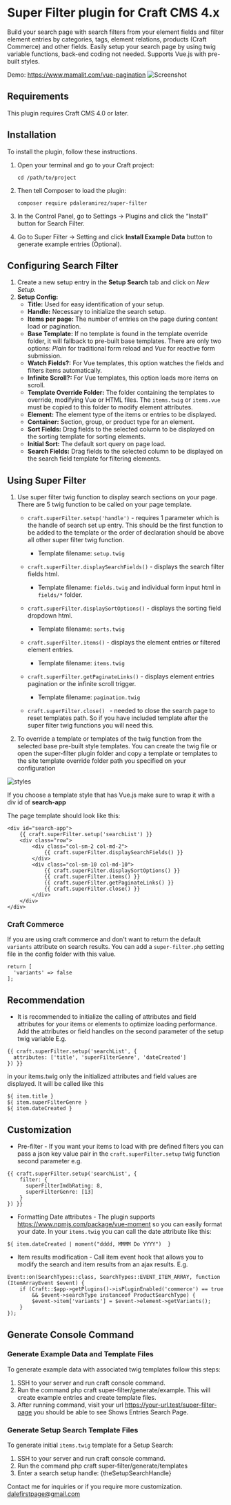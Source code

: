 # Super Filter plugin for Craft CMS 4.x  
  
Build your search page with search filters from your element fields and filter element entries by categories, tags, element relations, products (Craft Commerce) and other fields. 
Easily setup your search page by using twig variable functions, back-end coding not needed.
Supports Vue.js with pre-built styles. 

Demo: https://www.mamalit.com/vue-pagination
![Screenshot](resources/img/super-filter-quick-demo.gif)  
  
## Requirements  
  
This plugin requires Craft CMS 4.0 or later.  
  
## Installation  
  
To install the plugin, follow these instructions.  
  
 1. Open your terminal and go to your Craft project:  
  
        cd /path/to/project  
  
 2. Then tell Composer to load the plugin:  
  
        composer require pdaleramirez/super-filter  
  
 3. In the Control Panel, go to Settings -> Plugins and click the “Install” button for Search Filter.  
 4. Go to Super Filter -> Setting and click **Install Example Data** button  to generate example entries (Optional).
  
## Configuring Search Filter  
1. Create a new setup entry in the **Setup Search** tab and click on *New Setup.*
2. **Setup Config:**
    - **Title:** Used for easy identification of your setup.
    - **Handle:** Necessary to initialize the search setup.
    - **Items per page:** The number of entries on the page during content load or pagination.
    - **Base Template:** If no template is found in the template override folder, it will fallback to pre-built base templates. There are only two options: *Plain* for traditional form reload and *Vue* for reactive form submission.
    - **Watch Fields?:** For Vue templates, this option watches the fields and filters items automatically.
    - **Infinite Scroll?:** For Vue templates, this option loads more items on scroll.
    - **Template Override Folder:** The folder containing the templates to override, modifying Vue or HTML files. The `items.twig` or `items.vue` must be copied to this folder to modify element attributes.
    - **Element:** The element type of the items or entries to be displayed.
    - **Container:** Section, group, or product type for an element.
    - **Sort Fields:** Drag fields to the selected column to be displayed on the sorting template for sorting elements.
    - **Initial Sort:** The default sort query on page load.
    - **Search Fields:** Drag fields to the selected column to be displayed on the search field template for filtering elements.

  
## Using Super Filter  
     
1. Use super filter twig function to display search sections on your page. There are 5 twig function to be called
on your page template.     
    - `craft.superFilter.setup('handle')` - requires 1 parameter which is the handle of search set up entry. This should be 
    the first function to be added to the template or the order of declaration should be above all other super filter twig function.
        - Template filename: `setup.twig`
        
    - `craft.superFilter.displaySearchFields()` - displays the search filter fields html.
         - Template filename: `fields.twig` and individual form input html in `fields/*` folder.
         
    - `craft.superFilter.displaySortOptions()` - displays the sorting field dropdown html.
        - Template filename: `sorts.twig`
        
    - `craft.superFilter.items()` - displays the element entries or filtered element entries.
        - Template filename: `items.twig`
        
    - `craft.superFilter.getPaginateLinks()` - displays element entries pagination or the infinite scroll trigger.
         - Template filename: `pagination.twig`
    - `craft.superFilter.close() ` - needed to close the search page to reset templates path. So if you have included template after the super filter twig functions you will need this.
2. To override a template or templates of the twig function from the selected base pre-built style templates. You can create the twig file 
or open the super-filter plugin folder and copy a template or templates to the site template override folder path you specified on your configuration

  ![styles](resources/img/template-styles.jpg) 

If you choose a template style that has Vue.js make sure to wrap it with a div id of **search-app**

The page template should look like this:
```
<div id="search-app">
    {{ craft.superFilter.setup('searchList') }}
    <div class="row">
        <div class="col-sm-2 col-md-2">
            {{ craft.superFilter.displaySearchFields() }}
        </div>
        <div class="col-sm-10 col-md-10">
            {{ craft.superFilter.displaySortOptions() }}
            {{ craft.superFilter.items() }}
            {{ craft.superFilter.getPaginateLinks() }}
            {{ craft.superFilter.close() }}
        </div>
    </div>
</div>
```

### Craft Commerce
If you are using craft commerce and don't want to return the default `variants` attribute on search results.
You can add a `super-filter.php` setting file in the config folder with this value.
```
return [
  'variants' => false
];

```

## Recommendation
- It is recommended to initialize the calling of attributes and field attributes for your items or elements
to optimize loading performance. Add the attributes or field handles on the second parameter of the setup twig variable
E.g.
```
{{ craft.superFilter.setup('searchList', {
  attributes: ['title', 'superFilterGenre', 'dateCreated']
}) }}
```
in your items.twig only the initialized attributes and field values are displayed. It will be called like this
```
${ item.title }
${ item.superFilterGenre }
${ item.dateCreated }
```

## Customization
- Pre-filter - If you want your items to load with pre defined filters you can pass a json key value pair in the `craft.superFilter.setup`
twig function second parameter e.g.
```
{{ craft.superFilter.setup('searchList', {
    filter: {
      superFilterImdbRating: 8,
      superFilterGenre: [13]
    }
}) }}
```
- Formatting Date attributes - The plugin supports  https://www.npmjs.com/package/vue-moment so you can easily format your date.
In your `items.twig` you can call the date attribute like this:
```
${ item.dateCreated | moment("dddd, MMMM Do YYYY")  }
```

- Item results modification - Call item event hook that allows you to modify the search and item results from an ajax results.
E.g.
```
Event::on(SearchTypes::class, SearchTypes::EVENT_ITEM_ARRAY, function (ItemArrayEvent $event) {
    if (Craft::$app->getPlugins()->isPluginEnabled('commerce') == true
        && $event->searchType instanceof ProductSearchType) {
        $event->item['variants'] = $event->element->getVariants();
    }
});
```

## Generate Console Command
### Generate Example Data and Template Files
To generate example data with associated twig templates follow this steps:

1. SSH to your server and run craft console command.
2. Run the command php craft super-filter/generate/example. This will create example entries and create template files.
3. After running command, visit your url https://your-url.test/super-filter-page you should be able to see Shows Entries Search Page.

### Generate Setup Search Template Files
To generate initial `items.twig` template for a Setup Search:

1. SSH to your server and run craft console command.
2. Run the command php craft super-filter/generate/templates
3. Enter a search setup handle: {theSetupSearchHandle}

Contact me for inquiries or if you require more customization. <dalefirstpage@gmail.com>
